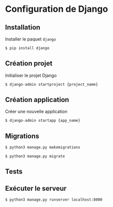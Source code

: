 # Configuration de Django

## Installation
Installer le paquet ```django```
```bash
$ pip install django
```

## Création projet
Initialiser le projet Django
```bash
$ django-admin startproject {project_name}
```

## Création application
Créer une nouvelle application
```bash
$ django-admin startapp {app_name}
```
## Migrations
```bash
$ python3 manage.py makemigrations
```
```bash
$ python3 manage.py migrate
```
## Tests

## Exécuter le serveur
```bash
$ python3 manage.py runserver localhost:8000
```
